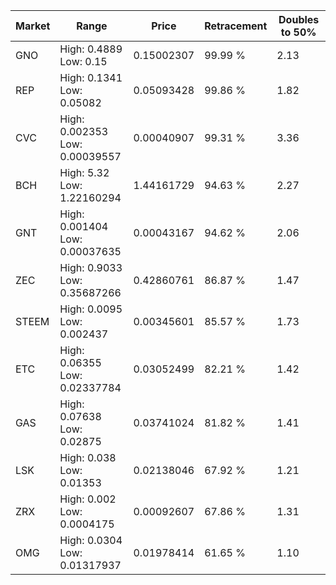 | Market | Range | Price| Retracement | Doubles to 50% |
| --- | --- | --- | --- | --- |
| GNO | High: 0.4889<br />Low: 0.15 | 0.15002307 | 99.99 % | 2.13 |
| REP | High: 0.1341<br />Low: 0.05082 | 0.05093428 | 99.86 % | 1.82 |
| CVC | High: 0.002353<br />Low: 0.00039557 | 0.00040907 | 99.31 % | 3.36 |
| BCH | High: 5.32<br />Low: 1.22160294 | 1.44161729 | 94.63 % | 2.27 |
| GNT | High: 0.001404<br />Low: 0.00037635 | 0.00043167 | 94.62 % | 2.06 |
| ZEC | High: 0.9033<br />Low: 0.35687266 | 0.42860761 | 86.87 % | 1.47 |
| STEEM | High: 0.0095<br />Low: 0.002437 | 0.00345601 | 85.57 % | 1.73 |
| ETC | High: 0.06355<br />Low: 0.02337784 | 0.03052499 | 82.21 % | 1.42 |
| GAS | High: 0.07638<br />Low: 0.02875 | 0.03741024 | 81.82 % | 1.41 |
| LSK | High: 0.038<br />Low: 0.01353 | 0.02138046 | 67.92 % | 1.21 |
| ZRX | High: 0.002<br />Low: 0.0004175 | 0.00092607 | 67.86 % | 1.31 |
| OMG | High: 0.0304<br />Low: 0.01317937 | 0.01978414 | 61.65 % | 1.10 |
